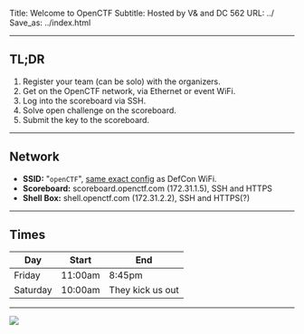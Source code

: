 Title: Welcome to OpenCTF
Subtitle: Hosted by V& and DC 562
URL: ../
Save_as: ../index.html

<style>
.j-column {
    float: left;
    width: 50%;
}
.j-row:after {
    content: "";
    display: table;
    clear: both;
}
</style>

------------------

## TL;DR

1. Register your team (can be solo) with the organizers.
1. Get on the OpenCTF network, via Ethernet or event WiFi.
1. Log into the scoreboard via SSH.
1. Solve open challenge on the scoreboard.
1. Submit the key to the scoreboard.

------------------

## Network

- **SSID:** "`openCTF`", [same exact config](https://wifireg.defcon.org/) as DefCon WiFi.
- **Scoreboard:** scoreboard.openctf.com (172.31.1.5), SSH and HTTPS
- **Shell Box:** shell.openctf.com (172.31.2.2), SSH and HTTPS(?)

------------------

## Times

| Day      | Start   | End              |
| -------- | ------- | ---------------- |
| Friday   | 11:00am | 8:45pm           |
| Saturday | 10:00am | They kick us out |


------------------

<div class="j-row">
  <div class="j-column">
    <a href="https://openctf.com">
      <img src="/static/vand.png"></img>
    </a>
  </div>
</div>
